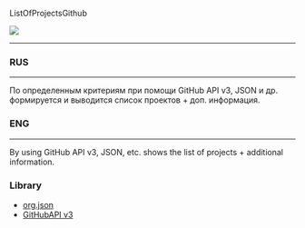  ListOfProjectsGithub
 
 <a href="http://www.imageup.ru/img178/2837774/github.jpg.html" target="_blank"><img src="http://www.imageup.ru/img178/2837774/github.jpg"></a>
 
------------
### RUS
------------
По определенным критериям при помощи GitHub API v3, JSON и др. формируется и выводится список проектов + доп. информация.
### ENG 
------------
 By using GitHub API v3, JSON, etc. shows the list of projects + additional information.

### Library
* [org.json](http://stleary.github.io/JSON-java/)
* [GitHubAPI v3](https://developer.github.com/v3/)
